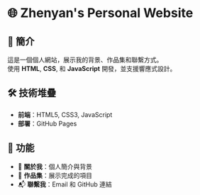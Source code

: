 # 🌐 Zhenyan's Personal Website

## 🚀 簡介  
這是一個個人網站，展示我的背景、作品集和聯繫方式。  
使用 **HTML**, **CSS**, 和 **JavaScript** 開發，並支援響應式設計。

## 🛠️ 技術堆疊  
- **前端**：HTML5, CSS3, JavaScript  
- **部署**：GitHub Pages  

## 🎯 功能  
- 📄 **關於我**：個人簡介與背景  
- 💼 **作品集**：展示完成的項目  
- 📬 **聯繫我**：Email 和 GitHub 連結  

